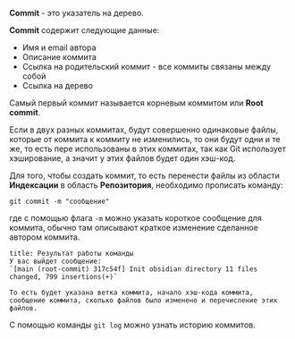  
**Commit** - это указатель на дерево.

**Commit** содержит следующие данные:
- Имя и email автора
- Описание коммита
- Ссылка на родительский коммит - все коммиты связаны между собой
- Ссылка на дерево

Самый первый коммит называется корневым коммитом или **Root commit**.

Если в двух разных коммитах, будут совершенно одинаковые файлы, которые от коммита к коммиту не изменились, то они будут одни и те же, то есть пере использованы в этих коммитах, так как Git использует хэширование, а значит у этих файлов будет один хэш-код.

Для того, чтобы создать коммит, то есть перенести файлы из области **Индексации** в область **Репозитория**, необходимо прописать команду:
```GIT
git commit -m "сообщение"
```
где с помощью флага `-m` можно указать короткое сообщение для коммита, обычно там описывают краткое изменение сделанное автором коммита.

```ad-success
title: Результат работы команды
У вас выйдет сообщение:
`[main (root-commit) 317c54f] Init obsidian directory 11 files changed, 799 insertions(+)`

То есть будет указана ветка коммита, начало хэш-кода коммита, сообщение коммита, сколько файлов было изменено и перечисление этих файлов.
```

С помощью команды `git log` можно узнать историю коммитов.

